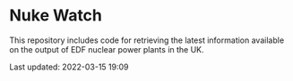# Nuke Watch

This repository includes code for retrieving the latest information available on the output of EDF nuclear power plants in the UK.

Last updated: 2022-03-15 19:09